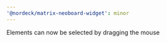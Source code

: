 ```yaml
---
'@nordeck/matrix-neoboard-widget': minor
---
```


Elements can now be selected by dragging the mouse
